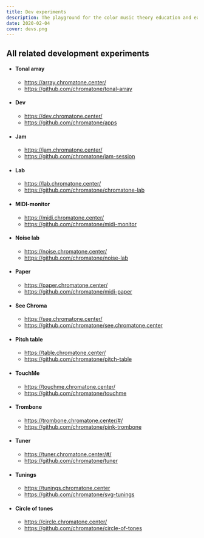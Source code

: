```yaml
---
title: Dev experiments
description: The playground for the color music theory education and exploration apps
date: 2020-02-04
cover: devs.png
---
```


## All related development experiments

- #### Tonal array
    - https://array.chromatone.center/
    - https://github.com/chromatone/tonal-array
- #### Dev
    - https://dev.chromatone.center/
    - https://github.com/chromatone/apps
- #### Jam
    - https://jam.chromatone.center/
    - https://github.com/chromatone/jam-session
- #### Lab
    - https://lab.chromatone.center/
    - https://github.com/chromatone/chromatone-lab
- #### MIDI-monitor
    - https://midi.chromatone.center/
    - https://github.com/chromatone/midi-monitor
- #### Noise lab
    - https://noise.chromatone.center/
    - https://github.com/chromatone/noise-lab
- #### Paper
    - https://paper.chromatone.center/
    - https://github.com/chromatone/midi-paper
- #### See Chroma
    - https://see.chromatone.center/
    - https://github.com/chromatone/see.chromatone.center
- #### Pitch table
    - https://table.chromatone.center/
    - https://github.com/chromatone/pitch-table
- #### TouchMe
    - https://touchme.chromatone.center/
    - https://github.com/chromatone/touchme
- #### Trombone
    - https://trombone.chromatone.center/#/
    - https://github.com/chromatone/pink-trombone
- #### Tuner
    - https://tuner.chromatone.center/#/
    - https://github.com/chromatone/tuner
- #### Tunings
    - https://tunings.chromatone.center
    - https://github.com/chromatone/svg-tunings
- #### Circle of tones
    - https://circle.chromatone.center/
    - https://github.com/chromatone/circle-of-tones